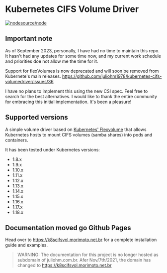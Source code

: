 # Kubernetes CIFS Volume Driver

[![nodesource/node](https://dockeri.co/image/juliohm/kubernetes-cifs-volumedriver-installer)](https://registry.hub.docker.com/u/juliohm/kubernetes-cifs-volumedriver-installer/)

## Important note

As of September 2023, personally, I have had no time to maintain this repo. It hasn't had any updates for some time now, and my current work schedule and priorities doe not allow me the time for it.

Support for flexVolumes is now deprecated and will soon be removed from Kubernete's main releases.
https://github.com/juliohm1978/kubernetes-cifs-volumedriver/issues/36

I have no plans to implement this using the new CSI spec. Feel free to search for the best alternatives. I would like to thank the entire community for embracing this initial implementation. It's been a pleasure!

## Supported versions

A simple volume driver based on [Kubernetes' Flexvolume](https://github.com/kubernetes/community/blob/master/contributors/devel/flexvolume.md) that allows Kubernetes hosts to mount CIFS volumes (samba shares) into pods and containers.

It has been tested under Kubernetes versions:

* 1.8.x
* 1.9.x
* 1.10.x
* 1.11.x
* 1.12.x
* 1.13.x
* 1.14.x
* 1.15.x
* 1.16.x
* 1.17.x
* 1.18.x

## Documentation moved go Github Pages

Head over to <https://k8scifsvol.morimoto.net.br> for a complete installation guide and examples.

> WARNING: The documentation for this project is no longer hosted as subdomain of juliohm.com.br.
> Afer Nov/7th/2021, the domain has changed to <https://k8scifsvol.morimoto.net.br>
